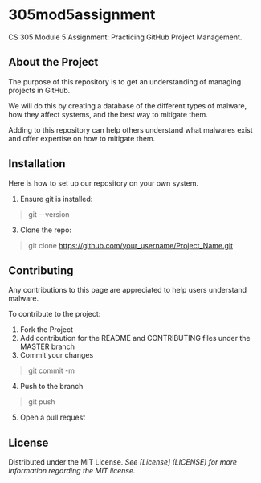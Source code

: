 # 305mod5assignment
CS 305 Module 5 Assignment: Practicing GitHub Project Management.  



## About the Project
The purpose of this repository is to get an understanding of managing projects in GitHub. 

We will do this by creating a database of the different types of malware, how they affect systems, and the best way to mitigate them.   

Adding to this repository can help others understand what malwares exist and offer expertise on how to mitigate them.  


## Installation
Here is how to set up our repository on your own system.
1. Ensure git is installed:
> git --version
3. Clone the repo: 
> git clone https://github.com/your_username/Project_Name.git


## Contributing
Any contributions to this page are appreciated to help users understand malware.

To contribute to the project:
1. Fork the Project
2. Add contribution for the README and CONTRIBUTING files under the MASTER branch
3. Commit your changes 
> git commit -m
4. Push to the branch
> git push 
5. Open a pull request


## License
Distributed under the MIT License.
*See [License] (LICENSE) for more information regarding the MIT license.*
